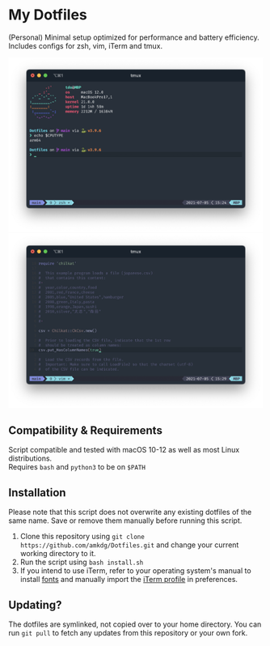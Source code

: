 # My Dotfiles

(Personal) Minimal setup optimized for performance and battery efficiency.
Includes configs for zsh, vim, iTerm and tmux.

![Screenshot 1](https://github.com/amkdg/Dotfiles/blob/main/Screenshots/Screenshot-1.png?raw=true)
![Screenshot 2](https://github.com/amkdg/Dotfiles/blob/main/Screenshots/Screenshot-2.png?raw=true)

## Compatibility & Requirements
Script compatible and tested with macOS 10-12 as well as most Linux distributions. \
Requires `bash` and `python3` to be on `$PATH`

## Installation
Please note that this script does not overwrite any existing dotfiles of the same name. Save or remove them manually before running this script.

1. Clone this repository using `git clone https://github.com/amkdg/Dotfiles.git` and change your current working directory to it. 
2. Run the script using `bash install.sh`
3. If you intend to use iTerm, refer to your operating system's manual to install [fonts](https://github.com/amkdg/Dotfiles/tree/main/Fonts) and manually import the [iTerm profile](https://github.com/amkdg/Dotfiles/blob/main/Dotfiles/Other%20(Not%20sourced)/iterm.conf.json) in preferences.

## Updating?
The dotfiles are symlinked, not copied over to your home directory. You can run `git pull` to fetch any updates from this repository or your own fork.
